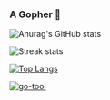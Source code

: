 ### A Gopher 👋

<!--
**yiGmMk/yiGmMk** is a ✨ _special_ ✨ repository because its `README.md` (this file) appears on your GitHub profile.

Here are some ideas to get you started:

- 🔭 C++/Go
- 🌱 
- 👯 
- 🤔 
- 💬 
- 📫 
- 😄 
- ⚡ 
-->
![Anurag's GitHub stats](https://github-readme-stats.vercel.app/api?username=yiGmMk&show_icons=true&theme=radical)

![Streak stats](https://github-readme-streak-stats.herokuapp.com/?user=yiGmMk&show_icons=true&theme=tokyonight)

[![Top Langs](https://github-readme-stats.vercel.app/api/top-langs/?username=yiGmMk&hide=javascript,html,css)](https://github.com/anuraghazra/github-readme-stats)

[![go-tool](https://github-readme-stats.vercel.app/api/pin?username=yiGmMk&repo=go-tool)](https://github.com/yiGmMk/go-tool)
